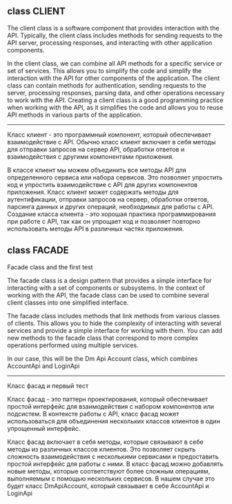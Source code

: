 ## class CLIENT 
The client class is a software component that provides interaction with the API. Typically, the client class includes methods for sending requests to the API server, processing responses, and interacting with other application components.

In the client class, we can combine all API methods for a specific service or set of services. This allows you to simplify the code and simplify the interaction with the API for other components of the application. The client class can contain methods for authentication, sending requests to the server, processing responses, parsing data, and other operations necessary to work with the API.
Creating a client class is a good programming practice when working with the API, as it simplifies the code and allows you to reuse API methods in various parts of the application.

____
Класс клиент - это программный компонент, который обеспечивает взаимодействие с API. Обычно класс клиент включает в себя методы для отправки запросов на сервер API, обработки ответов и взаимодействия с другими компонентами приложения.

В классе клиент мы можем объединить все методы API для определенного сервиса или набора сервисов. Это позволяет упростить код и упростить взаимодействие с API для других компонентов приложения. Класс клиент может содержать методы для аутентификации, отправки запросов на сервер, обработки ответов, парсинга данных и других операций, необходимых для работы с API.
Создание класса клиента - это хорошая практика программирования при работе с API, так как он упрощает код и позволяет повторно использовать методы API в различных частях приложения.

## class FACADE

Facade class and the first test

The facade class is a design pattern that provides a simple interface for interacting with a set of components or subsystems. In the context of working with the API, the facade class can be used to combine several client classes into one simplified interface.

The facade class includes methods that link methods from various classes of clients. This allows you to hide the complexity of interacting with several services and provide a simple interface for working with them. You can add new methods to the facade class that correspond to more complex operations performed using multiple services.

In our case, this will be the Dm Api Account class, which combines AccountApi and LoginApi
____________________________

Класс фасад и первый тест

Класс фасад - это паттерн проектирования, который обеспечивает простой интерфейс для взаимодействия с набором компонентов или подсистем. В контексте работы с API, класс фасад может использоваться для объединения нескольких классов клиентов в один упрощенный интерфейс.

Класс фасад включает в себя методы, которые связывают в себе методы из различных классов клиентов. Это позволяет скрыть сложность взаимодействия с несколькими сервисами и предоставить простой интерфейс для работы с ними. В класс фасад можно добавлять новые методы, которые соответствуют более сложным операциям, выполняемым с помощью нескольких сервисов.
В нашем случае это будет класс DmApiAccount, который связывает в себе AccountApi и LoginApi

